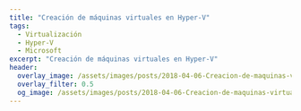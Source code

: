 ```yaml
---
title: "Creación de máquinas virtuales en Hyper-V"
tags:
  - Virtualización
  - Hyper-V
  - Microsoft
excerpt: "Creación de máquinas virtuales en Hyper-V"
header:
  overlay_image: /assets/images/posts/2018-04-06-Creacion-de-maquinas-virtuales-en-Hyper-V/header.png
  overlay_filter: 0.5
  og_image: /assets/images/posts/2018-04-06-Creacion-de-maquinas-virtuales-en-Hyper-V/og.png
---
```


